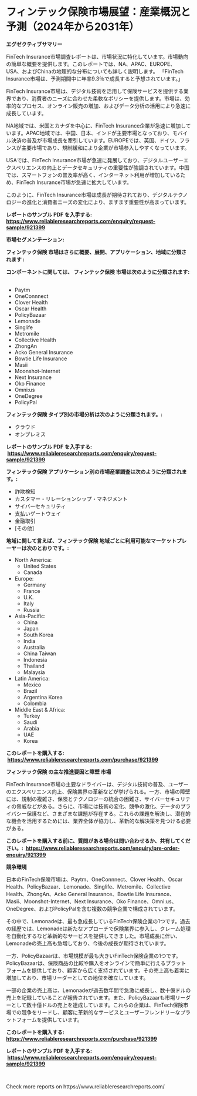 <p><h1>フィンテック保険市場展望：産業概況と予測（2024年から2031年）</h1></p><p><strong>エグゼクティブサマリー</strong></p>
<p><p>FinTech Insurance市場調査レポートは、市場状況に特化しています。市場動向の簡単な概要を提供します。このレポートでは、NA、APAC、EUROPE、USA、およびChinaの地理的な分布についても詳しく説明します。 「FinTech Insurance市場は、予測期間中に年率9.3％で成長すると予想されています。」</p><p>FinTech Insurance市場は、デジタル技術を活用して保険サービスを提供する業界であり、消費者のニーズに合わせた柔軟なポリシーを提供します。市場は、効率的なプロセス、オンライン販売の増加、およびデータ分析の活用により急速に成長しています。</p><p>NA地域では、米国とカナダを中心に、FinTech Insurance企業が急速に増加しています。APAC地域では、中国、日本、インドが主要市場となっており、モバイル決済の普及が市場成長を牽引しています。EUROPEでは、英国、ドイツ、フランスが主要市場であり、規制緩和により企業が市場参入しやすくなっています。</p><p>USAでは、FinTech Insurance市場が急速に発展しており、デジタルユーザーエクスペリエンスの向上とデータセキュリティの重要性が強調されています。中国では、スマートフォンの普及率が高く、インターネット利用が増加しているため、FinTech Insurance市場が急速に拡大しています。</p><p>このように、FinTech Insurance市場は成長が期待されており、デジタルテクノロジーの進化と消費者ニーズの変化により、ますます重要性が高まっています。</p></p>
<p><strong>レポートのサンプル PDF を入手する: <a href="https://www.reliableresearchreports.com/enquiry/request-sample/921399">https://www.reliableresearchreports.com/enquiry/request-sample/921399</a></strong></p>
<p><strong>市場セグメンテーション:</strong></p>
<p><strong> フィンテック保険 市場はさらに概要、展開、アプリケーション、地域に分類されます :</strong></p>
<p><strong>コンポーネントに関しては、 フィンテック保険 市場は次のように分類されます: &nbsp;</strong></p>
<p><ul><li>Paytm</li><li>OneConnnect</li><li>Clover Health</li><li>Oscar Health</li><li>PolicyBazaar</li><li>Lemonade</li><li>Singlife</li><li>Metromile</li><li>Collective Health</li><li>ZhongAn</li><li>Acko General Insurance</li><li>Bowtie Life Insurance</li><li>Masii</li><li>Moonshot-Internet</li><li>Next Insurance</li><li>Oko Finance</li><li>Omni:us</li><li>OneDegree</li><li>PolicyPal</li></ul></p>
<p><strong> フィンテック保険 タイプ別の市場分析は次のように分類されます。:</strong></p>
<p><ul><li>クラウド</li><li>オンプレミス</li></ul></p>
<p><strong>レポートのサンプル PDF を入手する: &nbsp;<a href="https://www.reliableresearchreports.com/enquiry/request-sample/921399">https://www.reliableresearchreports.com/enquiry/request-sample/921399</a></strong></p>
<p><strong> フィンテック保険 アプリケーション別の市場産業調査は次のように分類されます。:</strong></p>
<p><ul><li>詐欺検知</li><li>カスタマー・リレーションシップ・マネジメント</li><li>サイバーセキュリティ</li><li>支払いゲートウェイ</li><li>金融取引</li><li>[その他]</li></ul></p>
<p><strong>地域に関して言えば、フィンテック保険 地域ごとに利用可能なマーケットプレーヤーは次のとおりです。:</strong></p>
<p><ul>
    <li>
        North America:
        <ul>
            <li>United States</li>
            <li>Canada</li>
        </ul>
    </li>
    <li>
        Europe:
        <ul>
            <li>Germany</li>
            <li>France</li>
            <li>U.K.</li>
            <li>Italy</li>
            <li>Russia</li>
        </ul>
    </li>
    <li>
        Asia-Pacific:
        <ul>
            <li>China</li>
            <li>Japan</li>
            <li>South Korea</li>
            <li>India</li>
            <li>Australia</li>
            <li>China Taiwan</li>
            <li>Indonesia</li>
            <li>Thailand</li>
            <li>Malaysia</li>
        </ul>
    </li>
    <li>
        Latin America:
        <ul>
            <li>Mexico</li>
            <li>Brazil</li>
            <li>Argentina Korea</li>
            <li>Colombia</li>
        </ul>
    </li>
    <li>
        Middle East & Africa:
        <ul>
            <li>Turkey</li>
            <li>Saudi</li>
            <li>Arabia</li>
            <li>UAE</li>
            <li>Korea</li>
        </ul>
    </li>
    </ul></p>
<p><strong>このレポートを購入する: &nbsp;<a href="https://www.reliableresearchreports.com/purchase/921399">https://www.reliableresearchreports.com/purchase/921399</a></strong></p>
<p><strong>フィンテック保険 の主な推進要因と障壁 市場</strong></p>
<p><p>FinTech Insurance市場の主要なドライバーは、デジタル技術の普及、ユーザーのエクスペリエンス向上、保険業界の革新などが挙げられる。一方、市場の障壁には、規制の複雑さ、保険とテクノロジーの統合の困難さ、サイバーセキュリティの脅威などがある。さらに、市場には技術の変化、競争の激化、データのプライバシー保護など、さまざまな課題が存在する。これらの課題を解決し、潜在的な機会を活用するためには、業界全体が協力し、革新的な解決策を見つける必要がある。</p></p>
<p><strong>このレポートを購入する前に、質問がある場合は問い合わせるか、共有してください。:&nbsp; <a href="https://www.reliableresearchreports.com/enquiry/pre-order-enquiry/921399">https://www.reliableresearchreports.com/enquiry/pre-order-enquiry/921399</a></strong></p>
<p><strong>競争環境</strong></p>
<p><p>日本のFinTech保険市場は、Paytm、OneConnnect、Clover Health、Oscar Health、PolicyBazaar、Lemonade、Singlife、Metromile、Collective Health、ZhongAn、Acko General Insurance、Bowtie Life Insurance、Masii、Moonshot-Internet、Next Insurance、Oko Finance、Omni:us、OneDegree、およびPolicyPalを含む複数の競争企業で構成されています。</p><p>その中で、Lemonadeは、最も急成長しているFinTech保険企業の1つです。過去の経歴では、Lemonadeは新たなアプローチで保険業界に参入し、クレーム処理を自動化するなど革新的なサービスを提供してきました。市場成長に伴い、Lemonadeの売上高も急増しており、今後の成長が期待されています。</p><p>一方、PolicyBazaarは、市場規模が最も大きいFinTech保険企業の1つです。PolicyBazaarは、保険商品の比較や購入をオンラインで簡単に行えるプラットフォームを提供しており、顧客から広く支持されています。その売上高も着実に増加しており、市場リーダーとしての地位を確立しています。</p><p>一部の企業の売上高は、Lemonadeが過去数年間で急激に成長し、数十億ドルの売上を記録していることが報告されています。また、PolicyBazaarも市場リーダーとして数十億ドルの売上を達成しています。これらの企業は、FinTech保険市場での競争をリードし、顧客に革新的なサービスとユーザーフレンドリーなプラットフォームを提供しています。</p></p>
<p><strong>このレポートを購入する: &nbsp; <a href="https://www.reliableresearchreports.com/purchase/921399">https://www.reliableresearchreports.com/purchase/921399</a></strong></p>
<p><strong>レポートのサンプル PDF を入手する: &nbsp;<a href="https://www.reliableresearchreports.com/enquiry/request-sample/921399">https://www.reliableresearchreports.com/enquiry/request-sample/921399</a></strong><strong></strong></p>
<p>&nbsp;</p>
<p>Check more reports on https://www.reliableresearchreports.com/</p>